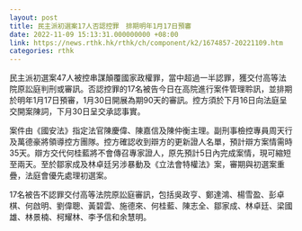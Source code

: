 ```yaml
---
layout: post
title: 民主派初選案17人否認控罪　排期明年1月17日預審
date: 2022-11-09 15:13:31.000000000 +08:00
link: https://news.rthk.hk/rthk/ch/component/k2/1674857-20221109.htm
categories: rthk
---
```


民主派初選案47人被控串謀顛覆國家政權罪，當中超過一半認罪，獲交付高等法院原訟庭判刑或審訊。否認控罪的17名被告今日在高院進行案件管理聆訊，並排期於明年1月17日預審，1月30日開展為期90天的審訊。控方須於下月16日向法庭呈交開案陳詞，下月30日呈交承認事實。

案件由《國安法》指定法官陳慶偉、陳嘉信及陳仲衡主理。副刑事檢控專員周天行及萬德豪將領導控方團隊。控方確認收到辯方的更新證人名單，預計辯方案情需時35天。辯方交代何桂藍將不會傳召專家證人，原先預計5日內完成案情，現可縮短至兩天。至於鄒家成及林卓廷另涉暴動及《立法會特權法》案，審期與初選案重疊，法庭會優先處理初選案。

17名被告不認罪交付高等法院原訟庭審訊，包括吳政亨、鄭達鴻、楊雪盈、彭卓棋、何啟明、劉偉聰、黃碧雲、施德來、何桂藍、陳志全、鄒家成、林卓廷、梁國雄、林景楠、柯耀林、李予信和余慧明。
